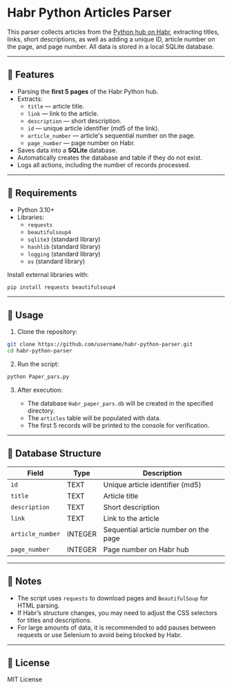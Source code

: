 # Habr Python Articles Parser

This parser collects articles from the [Python hub on Habr](https://habr.com/ru/hubs/python/articles/), extracting titles, links, short descriptions, as well as adding a unique ID, article number on the page, and page number. All data is stored in a local SQLite database.

---

## 🔹 Features

- Parsing the **first 5 pages** of the Habr Python hub.
- Extracts:
  - `title` — article title.
  - `link` — link to the article.
  - `description` — short description.
  - `id` — unique article identifier (md5 of the link).
  - `article_number` — article's sequential number on the page.
  - `page_number` — page number on Habr.
- Saves data into a **SQLite** database.
- Automatically creates the database and table if they do not exist.
- Logs all actions, including the number of records processed.

---

## 🔹 Requirements

- Python 3.10+  
- Libraries:
  - `requests`
  - `beautifulsoup4`
  - `sqlite3` (standard library)
  - `hashlib` (standard library)
  - `logging` (standard library)
  - `os` (standard library)

Install external libraries with:

```bash
pip install requests beautifulsoup4
```

---

## 🔹 Usage

1. Clone the repository:

```bash
git clone https://github.com/username/habr-python-parser.git
cd habr-python-parser
```

2. Run the script:

```bash
python Paper_pars.py
```

3. After execution:

   * The database `Habr_paper_pars.db` will be created in the specified directory.
   * The `articles` table will be populated with data.
   * The first 5 records will be printed to the console for verification.

---

## 🔹 Database Structure

| Field            | Type    | Description                           |
| ---------------- | ------- | ------------------------------------- |
| `id`             | TEXT    | Unique article identifier (md5)       |
| `title`          | TEXT    | Article title                         |
| `description`    | TEXT    | Short description                     |
| `link`           | TEXT    | Link to the article                   |
| `article_number` | INTEGER | Sequential article number on the page |
| `page_number`    | INTEGER | Page number on Habr hub               |

---

## 🔹 Notes

* The script uses `requests` to download pages and `BeautifulSoup` for HTML parsing.
* If Habr’s structure changes, you may need to adjust the CSS selectors for titles and descriptions.
* For large amounts of data, it is recommended to add pauses between requests or use Selenium to avoid being blocked by Habr.

---

## 🔹 License

MIT License


